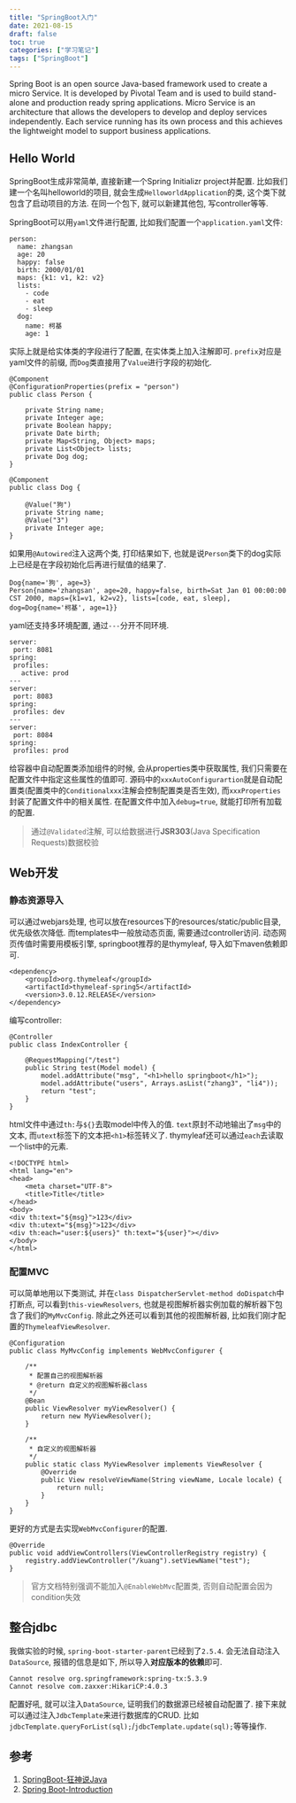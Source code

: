 ```yaml
---
title: "SpringBoot入门"
date: 2021-08-15
draft: false
toc: true
categories: ["学习笔记"]
tags: ["SpringBoot"]
---
```


Spring Boot is an open source Java-based framework used to create a micro Service. It is developed by Pivotal Team and is used to build stand-alone and production ready spring applications. Micro Service is an architecture that allows the developers to develop and deploy services independently. Each service running has its own process and this achieves the lightweight model to support business applications.

## Hello World
SpringBoot生成非常简单, 直接新建一个Spring Initializr project并配置. 比如我们建一个名叫helloworld的项目, 就会生成`HelloworldApplication`的类, 这个类下就包含了启动项目的方法. 在同一个包下, 就可以新建其他包, 写controller等等.

SpringBoot可以用`yaml`文件进行配置, 比如我们配置一个`application.yaml`文件:
```
person:
  name: zhangsan
  age: 20
  happy: false
  birth: 2000/01/01
  maps: {k1: v1, k2: v2}
  lists:
    - code
    - eat
    - sleep
  dog:
    name: 柯基
    age: 1
```

实际上就是给实体类的字段进行了配置, 在实体类上加入注解即可. `prefix`对应是yaml文件的前缀, 而`Dog`类直接用了`Value`进行字段的初始化.
```
@Component
@ConfigurationProperties(prefix = "person")
public class Person {

    private String name;
    private Integer age;
    private Boolean happy;
    private Date birth;
    private Map<String, Object> maps;
    private List<Object> lists;
    private Dog dog;
}

@Component
public class Dog {

    @Value("狗")
    private String name;
    @Value("3")
    private Integer age;
}
```

 如果用`@Autowired`注入这两个类, 打印结果如下, 也就是说`Person`类下的dog实际上已经是在字段初始化后再进行赋值的结果了.
 ```
Dog{name='狗', age=3}
Person{name='zhangsan', age=20, happy=false, birth=Sat Jan 01 00:00:00 CST 2000, maps={k1=v1, k2=v2}, lists=[code, eat, sleep], dog=Dog{name='柯基', age=1}}
 ```

 yaml还支持多环境配置, 通过`---`分开不同环境. 
 ```
server:
  port: 8081
spring:
  profiles:
    active: prod
---
server:
  port: 8083
spring:
  profiles: dev
---
server:
  port: 8084
spring:
  profiles: prod
 ```


给容器中自动配置类添加组件的时候, 会从properties类中获取属性, 我们只需要在配置文件中指定这些属性的值即可. 源码中的`xxxAutoConfigurartion`就是自动配置类(配置类中的`Conditionalxxx`注解会控制配置类是否生效), 而`xxxProperties`封装了配置文件中的相关属性. 在配置文件中加入`debug=true`, 就能打印所有加载的配置. 

> 通过`@Validated`注解, 可以给数据进行**JSR303**(Java Specification Requests)数据校验

## Web开发
### 静态资源导入
可以通过webjars处理, 也可以放在resources下的resources/static/public目录, 优先级依次降低. 而templates中一般放动态页面, 需要通过controller访问. 动态网页传值时需要用模板引擎, springboot推荐的是thymyleaf, 导入如下maven依赖即可.
```
<dependency>
    <groupId>org.thymeleaf</groupId>
    <artifactId>thymeleaf-spring5</artifactId>
    <version>3.0.12.RELEASE</version>
</dependency>
```

编写controller:
```
@Controller
public class IndexController {

    @RequestMapping("/test")
    public String test(Model model) {
        model.addAttribute("msg", "<h1>hello springboot</h1>");
        model.addAttribute("users", Arrays.asList("zhang3", "li4"));
        return "test";
    }
}
```

html文件中通过`th:`与`${}`去取model中传入的值. `text`原封不动地输出了`msg`中的文本, 而`utext`标签下的文本把`<h1>`标签转义了. thymyleaf还可以通过`each`去读取一个list中的元素.
```
<!DOCTYPE html>
<html lang="en">
<head>
    <meta charset="UTF-8">
    <title>Title</title>
</head>
<body>
<div th:text="${msg}">123</div>
<div th:utext="${msg}">123</div>
<div th:each="user:${users}" th:text="${user}"></div>
</body>
</html>
```

### 配置MVC
可以简单地用以下类测试, 并在`class DispatcherServlet-method doDispatch`中打断点, 可以看到`this-viewResolvers`, 也就是视图解析器实例加载的解析器下包含了我们的`MyMvcConfig`. 除此之外还可以看到其他的视图解析器, 比如我们刚才配置的`ThymeleafViewResolver`.
```
@Configuration
public class MyMvcConfig implements WebMvcConfigurer {

    /**
     * 配置自己的视图解析器
     * @return 自定义的视图解析器class
     */
    @Bean
    public ViewResolver myViewResolver() {
        return new MyViewResolver();
    }

    /**
     * 自定义的视图解析器
     */
    public static class MyViewResolver implements ViewResolver {
        @Override
        public View resolveViewName(String viewName, Locale locale) {
            return null;
        }
    }
}
```

更好的方式是去实现`WebMvcConfigurer`的配置.
```
@Override
public void addViewControllers(ViewControllerRegistry registry) {
    registry.addViewController("/kuang").setViewName("test");
}
```

> 官方文档特别强调不能加入`@EnableWebMvc`配置类, 否则自动配置会因为condition失效

## 整合jdbc
我做实验的时候, `spring-boot-starter-parent`已经到了`2.5.4`. 会无法自动注入`DataSource`, 报错的信息是如下, 所以导入**对应版本的依赖**即可.
```
Cannot resolve org.springframework:spring-tx:5.3.9
Cannot resolve com.zaxxer:HikariCP:4.0.3
```

配置好吼, 就可以注入`DataSource`, 证明我们的数据源已经被自动配置了. 接下来就可以通过注入`JdbcTemplate`来进行数据库的CRUD. 比如`jdbcTemplate.queryForList(sql);`/`jdbcTemplate.update(sql);`等等操作.

## 参考
1. [SpringBoot-狂神说Java](https://www.bilibili.com/video/BV1PE411i7CV)
2. [Spring Boot-Introduction](https://www.tutorialspoint.com/spring_boot/spring_boot_introduction.htm)